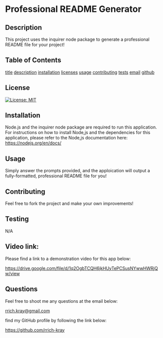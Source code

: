 
    
# Professional README Generator

## Description

This project uses the inquirer node package to generate a professional README file for your project! 

## Table of Contents


[title](#title)
[description](#description)
[installation](#installation)
[licenses](#licenses)
[usage](#usage)
[contributing](#contributing)
[tests](#tests)
[email](#email)
[github](#github)

## License 


[![License: MIT](https://img.shields.io/badge/License-MIT-yellow.svg)](https://opensource.org/licenses/MIT)

## Installation

Node.js and the inquirer node package are required to run this application. For instructions on how to install Node,js and the dependencies for this application, please refer to the Node,js documentation here: https://nodejs.org/en/docs/

## Usage 

Simply answer the prompts provided, and the apploication will output a fully-formatted, professional README file for you!

## Contributing

Feel free to fork the project and make your own improvements!

## Testing

N/A

## Video link:

Please find a link to a demonstration video for this app below:

https://drive.google.com/file/d/1q2OgbTCQH6jkHUyTePCSusNYwwHWRjQw/view

## Questions

Feel free to shoot me any questions at the email below:

rrich.kray@gmail.com

find my GitHub profile by following the link below:

https://github.com/rrich-kray